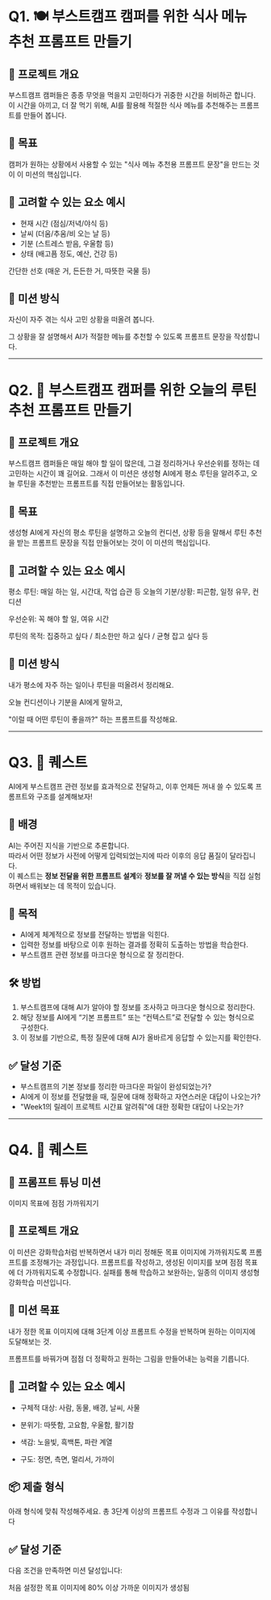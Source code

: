 # Q1. 🍽 부스트캠프 캠퍼를 위한 식사 메뉴 추천 프롬프트 만들기

## 📌 프로젝트 개요

부스트캠프 캠퍼들은 종종 무엇을 먹을지 고민하다가 귀중한 시간을 허비하곤 합니다.
이 시간을 아끼고, 더 잘 먹기 위해, AI를 활용해 적절한 식사 메뉴를 추천해주는 프롬프트를 만들어 봅니다.

## 🎯 목표

캠퍼가 원하는 상황에서 사용할 수 있는
"식사 메뉴 추천용 프롬프트 문장"을 만드는 것이 이 미션의 핵심입니다.

## 🧠 고려할 수 있는 요소 예시

- 현재 시간 (점심/저녁/야식 등)
- 날씨 (더움/추움/비 오는 날 등)
- 기분 (스트레스 받음, 우울함 등)
- 상태 (배고픔 정도, 예산, 건강 등)

간단한 선호 (매운 거, 든든한 거, 따뜻한 국물 등)

## 📝 미션 방식

자신이 자주 겪는 식사 고민 상황을 떠올려 봅니다.

그 상황을 잘 설명해서 AI가 적절한 메뉴를 추천할 수 있도록 프롬프트 문장을 작성합니다.

---

# Q2. 🧠 부스트캠프 캠퍼를 위한 오늘의 루틴 추천 프롬프트 만들기

## 📌 프로젝트 개요

부스트캠프 캠퍼들은 매일 해야 할 일이 많은데,
그걸 정리하거나 우선순위를 정하는 데 고민하는 시간이 꽤 길어요.
그래서 이 미션은 생성형 AI에게 평소 루틴을 알려주고, 오늘 루틴을 추천받는 프롬프트를 직접 만들어보는 활동입니다.

## 🎯 목표

생성형 AI에게
자신의 평소 루틴을 설명하고
오늘의 컨디션, 상황 등을 말해서 루틴 추천을 받는
프롬프트 문장을 직접 만들어보는 것이 이 미션의 핵심입니다.

## 🧠 고려할 수 있는 요소 예시

평소 루틴: 매일 하는 일, 시간대, 작업 습관 등
오늘의 기분/상황: 피곤함, 일정 유무, 컨디션

우선순위: 꼭 해야 할 일, 여유 시간

루틴의 목적: 집중하고 싶다 / 최소한만 하고 싶다 / 균형 잡고 싶다 등

## 📝 미션 방식

내가 평소에 자주 하는 일이나 루틴을 떠올려서 정리해요.

오늘 컨디션이나 기분을 AI에게 말하고,

"이럴 때 어떤 루틴이 좋을까?" 하는 프롬프트를 작성해요.

---

# Q3. 🎯 퀘스트

AI에게 부스트캠프 관련 정보를 효과적으로 전달하고, 이후 언제든 꺼내 쓸 수 있도록 프롬프트와 구조를 설계해보자!

## 🧠 배경

AI는 주어진 지식을 기반으로 추론합니다.  
따라서 어떤 정보가 사전에 어떻게 입력되었는지에 따라 이후의 응답 품질이 달라집니다.  
이 퀘스트는 **정보 전달을 위한 프롬프트 설계**와 **정보를 잘 꺼낼 수 있는 방식**을 직접 실험하면서 배워보는 데 목적이 있습니다.

## 🎯 목적

- AI에게 체계적으로 정보를 전달하는 방법을 익힌다.
- 입력한 정보를 바탕으로 이후 원하는 결과를 정확히 도출하는 방법을 학습한다.
- 부스트캠프 관련 정보를 마크다운 형식으로 잘 정리한다.

## 🛠️ 방법

1. 부스트캠프에 대해 AI가 알아야 할 정보를 조사하고 마크다운 형식으로 정리한다.
2. 해당 정보를 AI에게 “기본 프롬프트” 또는 “컨텍스트”로 전달할 수 있는 형식으로 구성한다.
3. 이 정보를 기반으로, 특정 질문에 대해 AI가 올바르게 응답할 수 있는지를 확인한다.

## ✅ 달성 기준

- 부스트캠프의 기본 정보를 정리한 마크다운 파일이 완성되었는가?
- AI에게 이 정보를 전달했을 때, 질문에 대해 정확하고 자연스러운 대답이 나오는가?
- "Week1의 릴레이 프로젝트 시간표 알려줘"에 대한 정확한 대답이 나오는가?

---

# Q4. 🎯 퀘스트

## 🧠 프롬프트 튜닝 미션

이미지 목표에 점점 가까워지기

## 📌 프로젝트 개요

이 미션은 강화학습처럼 반복하면서
내가 미리 정해둔 목표 이미지에 가까워지도록 프롬프트를 조정해가는 과정입니다.
프롬프트를 작성하고, 생성된 이미지를 보며 점점 목표에 더 가까워지도록 수정합니다.
실패를 통해 학습하고 보완하는, 일종의 이미지 생성형 강화학습 미션입니다.

## 🎯 미션 목표

내가 정한 목표 이미지에 대해
3단계 이상 프롬프트 수정을 반복하며 원하는 이미지에 도달해보는 것.

프롬프트를 바꿔가며 점점 더 정확하고 원하는 그림을 만들어내는 능력을 기릅니다.

## 🧠 고려할 수 있는 요소 예시

* 구체적 대상: 사람, 동물, 배경, 날씨, 사물

* 분위기: 따뜻함, 고요함, 우울함, 활기참

* 색감: 노을빛, 흑백톤, 파란 계열

* 구도: 정면, 측면, 멀리서, 가까이

## 📦 제출 형식

아래 형식에 맞춰 작성해주세요.
총 3단계 이상의 프롬프트 수정과 그 이유를 작성합니다

## ✅ 달성 기준

다음 조건을 만족하면 미션 달성입니다:

처음 설정한 목표 이미지에 80% 이상 가까운 이미지가 생성됨
